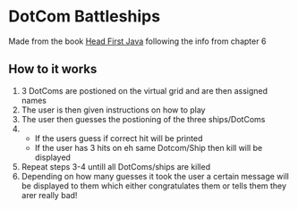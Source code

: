 <h1>DotCom Battleships</h1>
<p>Made from the book <a href="https://www.amazon.co.uk/Head-First-Java-Kathy-Sierra/dp/0596009208/ref=sr_1_1?crid=IVYDUNEETBV8&dchild=1&keywords=head+first+java&qid=1588790309&sprefix=headfirs%2Caps%2C140&sr=8-1">Head First Java</a> following the info from chapter 6</p>

<h2>How to it works</h2>
<ol>
    <li>3 DotComs are postioned on the virtual grid and are then assigned names</li>
    <li>The user is then given instructions on how to play</li>
    <li>The user then guesses the postioning of the three ships/DotComs</li>
    <li><ul><li>If the users guess if correct hit will be printed</li><li>If the user has 3 hits on eh same Dotcom/Ship then kill will be displayed</li></ul></li>
    <li>Repeat steps 3-4 untill all DotComs/ships are killed</li>
    <li>Depending on how many guesses it took the user a certain message will be displayed to them which either congratulates them or tells them they arer really bad!</li>
</ol>
